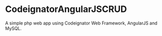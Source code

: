 # CodeignatorAngularJSCRUD
A simple php web app using Codeignator Web Framework, AngularJS and MySQL.
